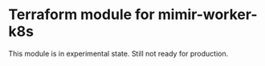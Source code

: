 # Terraform module for mimir-worker-k8s


This module is in experimental state. Still not ready for production.
